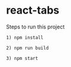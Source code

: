 # react-tabs
Steps to run this project

`` 1) npm install ``

`` 2) npm run build ``

`` 3) npm start ``
